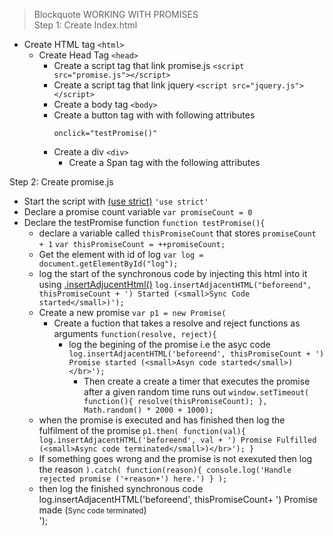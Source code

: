 >Blockquote
WORKING WITH PROMISES </br>
Step 1: Create Index.html 
* Create HTML tag ```<html>```
	* Create Head Tag ```<head>```
		* Create a script tag that link promise.js ```<script src="promise.js"></script>```
		* Create a script tag that link jquery ```<script src="jquery.js"></script>```
		* Create a body tag ```<body>```
		* Create a button tag with with following attributes
			```
			onclick="testPromise()"
			```
		* Create a div ```<div>```
			* Create a Span tag with the following attributes


Step 2: Create promise.js
* Start the script with [(use strict)](http://www.w3schools.com/js/js_strict.asp) ```'use strict'``` 
* Declare a promise count variable ```var promiseCount = 0```
* Declare the testPromise function ```function testPromise(){```
	* declare a variable called ```thisPromiseCount``` that stores ```promiseCount + 1```
					```var thisPromiseCount = ++promiseCount;```
	* Get the element with id of log ```var log = document.getElementById("log");```
	* log the start of the synchronous code by injecting this html into it using [.insertAdjucentHtml()](https://developer.mozilla.org/en-US/docs/Web/API/Element/insertAdjacentHTML) ```log.insertAdjacentHTML("beforeend", thisPromiseCount + ') Started (<small>Sync Code started</small>)');```
	* Create a new promise ```var p1 = new Promise(```
		* Create a fuction that takes a resolve and reject functions as arguments ```function(resolve, reject){```
			* log the begining of the promise i.e the asyc code ```log.insertAdjacentHTML('beforeend', thisPromiseCount + ') Promise started (<small>Asyn code started</small>)</br>');```
				* Then create a create a timer that executes the promise after a given random time runs out ```window.setTimeout(
						function(){
							resolve(thisPromiseCount);
						}, Math.random() * 2000 + 1000); ```
	* when the promise is executed and has finished then log the fulfilment of the promise 
					```p1.then(
					function(val){
					log.insertAdjacentHTML('beforeend', val + ') Promise Fulfilled (<small>Async code terminated</small>)</br>');
					}```
	* If something goes wrong and the promise is not exexuted then log the reason
					```).catch(
					function(reason){
				console.log('Handle rejected promise ('+reason+') here.')
				}
			);```
	* then log the finished synchronous code 
			log.insertAdjacentHTML('beforeend', thisPromiseCount+ ') Promise made (<small>Sync code terminated</small>)</br>');
